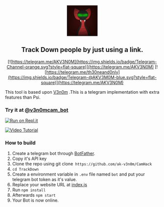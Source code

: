 
<p align='center'><img style="height:100px;width:100px" src="icon.png" ></p>

<h2 align='center'>Track Down people by just using a link.</h2>

<div align="center">

[![https://telegram.me/AKV3N0M](https://img.shields.io/badge/Telegram-Channel-orange.svg?style=flat-square)](https://telegram.me/AKV3N0M)
[![https://telegram.me/th30neand0nly](https://img.shields.io/badge/Telegram-@AKV3M0M-blue.svg?style=flat-square)](https://telegram.me/AKV3N0M)

</div>

This tool is based upon [V3n0m](https://github.com/ak-v3n0m/CamHack) .This is a telegram implementation with extra features than Psi.
### Try it at [@v3n0mcam_bot](https://t.me/v3n0mcam_bot)


[![Run on Repl.it](https://repl.it/badge/github/ak-v3n0m/CamHack)](https://repl.it/github/ak-v3n0m/CamHack)
 
[![Video Tutorial](https://github.com/Th30neAnd0nly/TrackDown/blob/main/vid.png)](https://github.com/Th30neAnd0nly/TrackDown/blob/main/vid.mp4?raw=true)
 

### How to build
1. Create a telegram bot through [BotFather](https://t.me/BotFather).
1. Copy it's API key
1. Clone the repo using git clone` https://github.com/ak-v3n0m/CamHack`
1. `cd TrackDown`
1. Create a environment variable in `.env` file named `bot` and put your telegram bot token as it's value.
1. Replace your website URL at [index.js](https://github.com/Th30neAnd0nly/TrackDown/blob/8d2b963bc96d34282589d47240a9db56b5ce79f5/index.js#L15)
1. Run `npm install`
1. Afterwards `npm start`
1. Your Bot is now online.
